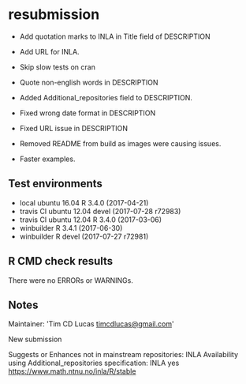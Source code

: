 # resubmission

* Add quotation marks to INLA in Title field of DESCRIPTION
* Add URL for INLA.


* Skip slow tests on cran
* Quote non-english words in DESCRIPTION
* Added Additional_repositories field to DESCRIPTION.
* Fixed wrong date format in DESCRIPTION
* Fixed URL issue in DESCRIPTION
* Removed README from build as images were causing issues.
* Faster examples.

## Test environments
* local ubuntu 16.04 R 3.4.0 (2017-04-21)
* travis CI ubuntu 12.04 devel (2017-07-28 r72983)
* travis CI ubuntu 12.04 R 3.4.0 (2017-03-06)
* winbuilder R 3.4.1 (2017-06-30)
* winbuilder R devel (2017-07-27 r72981)


## R CMD check results
There were no ERRORs or WARNINGs.

## Notes

Maintainer: 'Tim CD Lucas <timcdlucas@gmail.com>'

New submission

Suggests or Enhances not in mainstream repositories:
  INLA
Availability using Additional_repositories specification:
  INLA   yes   https://www.math.ntnu.no/inla/R/stable


